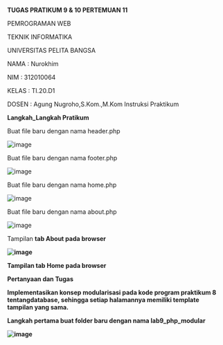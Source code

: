 <b>TUGAS PRATIKUM 9 & 10 PERTEMUAN 11</b>

PEMROGRAMAN WEB

TEKNIK INFORMATIKA

UNIVERSITAS PELITA BANGSA

NAMA : Nurokhim

NIM : 312010064

KELAS : TI.20.D1

DOSEN : Agung Nugroho,S.Kom.,M.Kom Instruksi Praktikum

<b>Langkah_Langkah Pratikum</b>

Buat file baru dengan nama header.php

![image](https://user-images.githubusercontent.com/101801920/170997813-9faffed2-7d49-4fd7-9076-6a0f11ea82dd.png)

Buat file baru dengan nama footer.php

![image](https://user-images.githubusercontent.com/101801920/170998415-e6f47c76-dd77-4112-80db-52ac34bea933.png)

Buat file baru dengan nama home.php

![image](https://user-images.githubusercontent.com/101801920/170998816-d9d7f4ff-a35c-4ebd-9c6e-30183978989d.png)

Buat file baru dengan nama about.php

![image](https://user-images.githubusercontent.com/101801920/170999451-82282268-2f40-47ed-bf90-7f12ae8278cb.png)

Tampilan <b>tab About<b/> pada browser 
  
![image](https://user-images.githubusercontent.com/101801920/171354431-16e96921-d7d1-40a4-8f4b-ed94bd3ff28d.png)
  
  Tampilan <b>tab Home<b/> pada browser 
  
  
<b>Pertanyaan dan Tugas</b>

Implementasikan konsep modularisasi pada kode program praktikum 8 tentangdatabase, sehingga setiap halamannya memiliki template tampilan yang sama.

  Langkah pertama buat folder baru dengan nama <b>lab9_php_modular</b>
  
  ![image](https://user-images.githubusercontent.com/101801920/171356638-6ed2cc18-c12c-43ba-b252-a533856c20ee.png)

